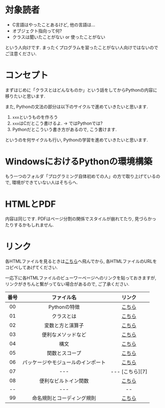 # 対象読者

* C言語はやったことあるけど, 他の言語は…
* オブジェクト指向って何?
* クラスは聞いたことがない or 使ったことがない

という人向けです. まったくプログラムを習ったことがない人向けではないのでご注意ください.

# コンセプト

まずはじめに「クラスとはどんなものか」という話をしてからPythonの内容に移りたいと思います.

また, Pythonの文法の部分は以下のサイクルで進めていきたいと思います.

1. `xxx`というものを作ろう
2. `xxx`はCだとこう書けるよ. → ではPythonでは?
3. Pythonだとこういう書き方があるので, こう書けます.

というのを何サイクルも行い, Pythonの学習を進めていきたいと思います.

# WindowsにおけるPythonの環境構築

もう一つのフォルダ「プログラミング自体初めての人」の方で取り上げているので, 環境ができていない人はそちらへ.

# HTMLとPDF
内容は同じです. PDFはページ分割の関係でスタイルが崩れてたり, 見づらかったりするかもしれません.

# リンク

各HTMLファイルを見るときは[こちら](http://htmlpreview.github.io/?)へ飛んでから, 各HTMLファイルのURLをコピペしてあげてください.

一応下に各HTMLファイルのビューワーページへのリンクを貼っておきますが, リンクがきちんと繋がってない場合があるので, ご了承ください.

| 番号 | ファイル名 | リンク |
| :-: | :-: | :-: |
| 00 | Pythonの特徴 | [こちら][0] |
| 01 | クラスとは | [こちら][1] |
| 02 | 変数と方と演算子 | [こちら][2] |
| 03 | 便利なメソッドなど | [こちら][3] |
| 04 | 構文 | [こちら][4] |
| 05 | 関数とスコープ | [こちら][5] |
| 06 | パッケージやモジュールのインポート | [こちら][6] |
| 07 | --- | --- [こちら][7] |
| 08 | 便利なビルトイン関数 | [こちら][8] |
| -- | --- | -- |
| 99 | 命名規則とコーディング規則 | [こちら][99] |

[0]:http://htmlpreview.github.io/?=
[1]:http://htmlpreview.github.io/?https://github.com/haru1843/usage_mpl/blob/master/python%E3%81%AB%E3%81%A4%E3%81%84%E3%81%A6/C%E8%A8%80%E8%AA%9E%E3%81%AA%E3%82%89%E3%82%8F%E3%81%8B%E3%82%8B%E4%BA%BA%E5%90%91%E3%81%91/01_%E3%82%AF%E3%83%A9%E3%82%B9%E3%81%A8%E3%81%AF.html
[2]:http://htmlpreview.github.io/?https://github.com/haru1843/usage_mpl/blob/master/python%E3%81%AB%E3%81%A4%E3%81%84%E3%81%A6/C%E8%A8%80%E8%AA%9E%E3%81%AA%E3%82%89%E3%82%8F%E3%81%8B%E3%82%8B%E4%BA%BA%E5%90%91%E3%81%91/02_%E5%A4%89%E6%95%B0%E3%81%A8%E5%9E%8B%E3%81%A8%E6%BC%94%E7%AE%97%E5%AD%90.html
[3]:http://htmlpreview.github.io/?https://github.com/haru1843/usage_mpl/blob/master/python%E3%81%AB%E3%81%A4%E3%81%84%E3%81%A6/C%E8%A8%80%E8%AA%9E%E3%81%AA%E3%82%89%E3%82%8F%E3%81%8B%E3%82%8B%E4%BA%BA%E5%90%91%E3%81%91/03_%E4%BE%BF%E5%88%A9%E3%81%AA%E3%83%A1%E3%82%BD%E3%83%83%E3%83%89%E3%81%AA%E3%81%A9.html
[4]:http://htmlpreview.github.io/?https://github.com/haru1843/usage_mpl/blob/master/python%E3%81%AB%E3%81%A4%E3%81%84%E3%81%A6/C%E8%A8%80%E8%AA%9E%E3%81%AA%E3%82%89%E3%82%8F%E3%81%8B%E3%82%8B%E4%BA%BA%E5%90%91%E3%81%91/04_%E6%A7%8B%E6%96%87.html
[5]:http://htmlpreview.github.io/?https://github.com/haru1843/usage_mpl/blob/master/python%E3%81%AB%E3%81%A4%E3%81%84%E3%81%A6/C%E8%A8%80%E8%AA%9E%E3%81%AA%E3%82%89%E3%82%8F%E3%81%8B%E3%82%8B%E4%BA%BA%E5%90%91%E3%81%91/05_%E9%96%A2%E6%95%B0%E3%81%A8%E3%82%B9%E3%82%B3%E3%83%BC%E3%83%97.html
[6]:http://htmlpreview.github.io/?https://github.com/haru1843/usage_mpl/blob/master/python%E3%81%AB%E3%81%A4%E3%81%84%E3%81%A6/C%E8%A8%80%E8%AA%9E%E3%81%AA%E3%82%89%E3%82%8F%E3%81%8B%E3%82%8B%E4%BA%BA%E5%90%91%E3%81%91/06_%E3%83%91%E3%83%83%E3%82%B1%E3%83%BC%E3%82%B8%E3%82%84%E3%83%A2%E3%82%B8%E3%83%A5%E3%83%BC%E3%83%AB%E3%81%AE%E3%82%A4%E3%83%B3%E3%83%9D%E3%83%BC%E3%83%88.html
<!-- [7]:http://htmlpreview.github.io/? -->
[8]:http://htmlpreview.github.io/?https://github.com/haru1843/usage_mpl/blob/master/python%E3%81%AB%E3%81%A4%E3%81%84%E3%81%A6/C%E8%A8%80%E8%AA%9E%E3%81%AA%E3%82%89%E3%82%8F%E3%81%8B%E3%82%8B%E4%BA%BA%E5%90%91%E3%81%91/08_%E4%BE%BF%E5%88%A9%E3%81%AA%E3%83%93%E3%83%AB%E3%83%88%E3%82%A4%E3%83%B3%E9%96%A2%E6%95%B0.html

[99]:http://htmlpreview.github.io/?https://github.com/haru1843/usage_mpl/blob/master/python%E3%81%AB%E3%81%A4%E3%81%84%E3%81%A6/C%E8%A8%80%E8%AA%9E%E3%81%AA%E3%82%89%E3%82%8F%E3%81%8B%E3%82%8B%E4%BA%BA%E5%90%91%E3%81%91/99_%E5%91%BD%E5%90%8D%E8%A6%8F%E5%89%87%E3%81%A8%E3%82%B3%E3%83%BC%E3%83%87%E3%82%A3%E3%83%B3%E3%82%B0%E8%A6%8F%E7%B4%84.html